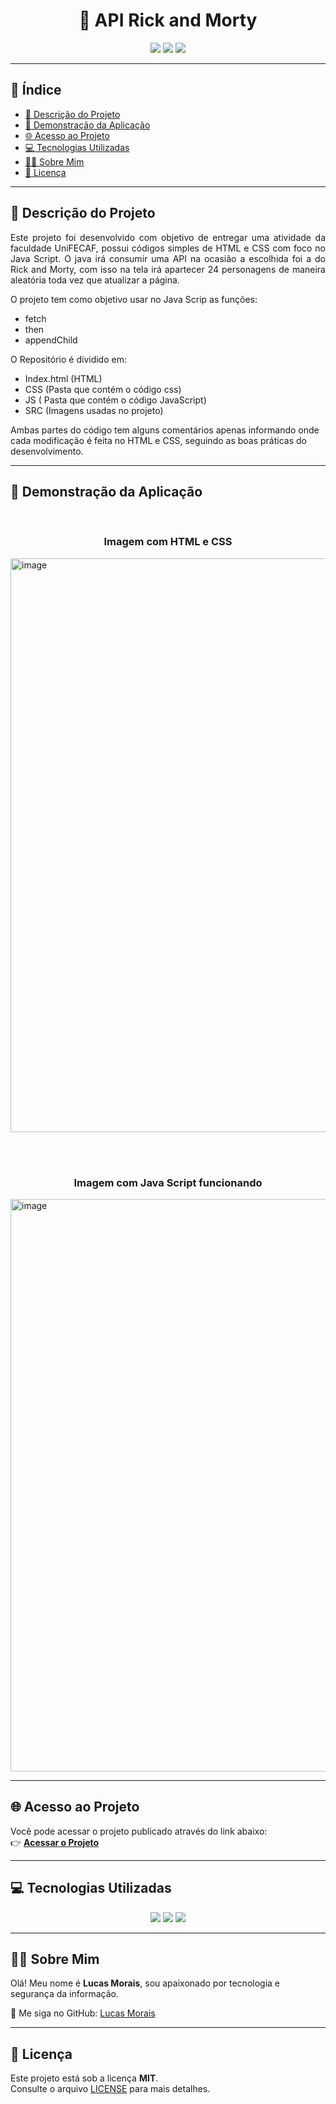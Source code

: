 <h1 align="center">🚀 API Rick and Morty</h1>


<p align="center">
 
  <img src="https://img.shields.io/badge/Status-Concluído-brightgreen">
  
  <img src="https://img.shields.io/badge/Versão-1.0-blue">
  
  <img src="https://img.shields.io/badge/Licença-MIT-yellow">
</p>

---

## 📑 Índice

- [📘 Descrição do Projeto](#-descrição-do-projeto)
- [📸 Demonstração da Aplicação](#-demonstração-da-aplicação)
- [🌐 Acesso ao Projeto](#-acesso-ao-projeto)
- [💻 Tecnologias Utilizadas](#-tecnologias-utilizadas)
- [👨‍💻 Sobre Mim](#-sobre-mim)
- [📜 Licença](#-licença)

---

## 📘 Descrição do Projeto

<p align="justify">
Este projeto foi desenvolvido com objetivo de entregar uma atividade da faculdade UniFECAF, possui códigos simples de HTML e CSS com foco no Java Script. O java irá consumir uma API na ocasião a escolhida foi a do Rick and Morty, com isso na tela irá apartecer 24 personagens de maneira aleatória toda vez que atualizar a página.

O projeto tem como objetivo usar no Java Scrip as funções: 
* fetch
* then
* appendChild

O Repositório é dividido em: 
* Index.html (HTML)
* CSS (Pasta que contém o código css)
* JS ( Pasta que contém o código JavaScript)
* SRC (Imagens usadas no projeto)

Ambas partes do código tem alguns comentários apenas informando onde cada modificação é feita no HTML e CSS, seguindo as boas práticas do desenvolvimento.
</p>

---

## 📸 Demonstração da Aplicação

<p align="center">
  <br>
  <h3 align="center">Imagem com HTML e CSS</h3>
  <img width="1861" height="918" alt="image" src="https://github.com/user-attachments/assets/f89c40f3-2e80-48bb-be9e-6c4592ca12e8" />

  <br><br>
  <h3 align="center">Imagem com Java Script funcionando</h3>
  <img width="1873" height="916" alt="image" src="https://github.com/user-attachments/assets/1c906025-3018-4343-acb5-87c90c3c292d" />
</p>

---

## 🌐 Acesso ao Projeto

Você pode acessar o projeto publicado através do link abaixo:  
👉 [**Acessar o Projeto**](https://lucas-santos-morais.github.io/API-Rick-and-Morty/)

---

## 💻 Tecnologias Utilizadas

<p align="center">
  <img src="https://img.shields.io/badge/HTML5-E34F26?style=for-the-badge&logo=html5&logoColor=white">
  <img src="https://img.shields.io/badge/CSS3-1572B6?style=for-the-badge&logo=css3&logoColor=white">
  <img src="https://img.shields.io/badge/JavaScript-F7DF1E?style=for-the-badge&logo=javascript&logoColor=black">
</p>

---

## 👨‍💻 Sobre Mim

Olá! Meu nome é **Lucas Morais**, sou apaixonado por tecnologia e segurança da informação.    

🔗 Me siga no GitHub: [Lucas Morais](https://github.com/lucas-santos-morais)

---

## 📜 Licença

Este projeto está sob a licença **MIT**.  
Consulte o arquivo [LICENSE](./LICENSE) para mais detalhes.
